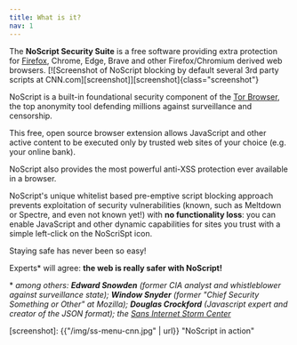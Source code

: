 ```yaml
---
title: What is it?
nav: 1
---
```


The __NoScript Security Suite__ is a free software providing extra protection for [Firefox](https://firefox.com), Chrome, Edge, Brave and other Firefox/Chromium derived web browsers.
[![Screenshot of NoScript blocking by default several 3rd party scripts at CNN.com][screenshot]][screenshot]{class="screenshot"}

NoScript is a built-in foundational security component of the [Tor Browser](https://torproject.org), the top anonymity tool defending millions against surveillance and censorship.

This free, open source browser extension allows JavaScript and other active content to be executed only by trusted web sites of your choice (e.g. your online bank).

NoScript also provides the most powerful anti-XSS protection ever available in a browser.

NoScript's unique whitelist based pre-emptive script blocking approach prevents exploitation of security vulnerabilities (known, such as Meltdown or Spectre, and even not known yet!) with __no functionality loss__: 
you can enable JavaScript and other dynamic capabilities for sites you trust with a simple left-click on the NoScriSpt icon.

Staying safe has never been so easy!

Experts* will agree: __the web is really safer with NoScript!__ 

\* _among others: __Edward Snowden__ (former CIA analyst and whistleblower against surveillance state); __Window Snyder__ (former "Chief Security Something or Other" at Mozilla); __Douglas Crockford__ (Javascript expert and creator of the JSON format); the [Sans Internet Storm Center](https://isc.sans.edu/)_


[screenshot]: {{"/img/ss-menu-cnn.jpg" | url}} "NoScript in action" 